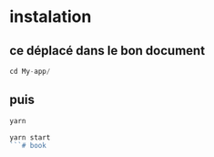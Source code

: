 # instalation

## ce déplacé dans le bon document

```js
cd My-app/
```

## puis

```js
yarn
```

```js
yarn start
```# book
